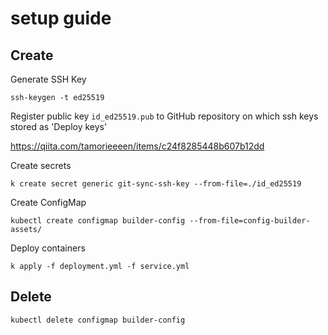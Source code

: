 # setup guide

## Create

Generate SSH Key

```
ssh-keygen -t ed25519
```

Register public key `id_ed25519.pub` to GitHub repository on which ssh keys stored as 'Deploy keys'

https://qiita.com/tamorieeeen/items/c24f8285448b607b12dd

Create secrets

```
k create secret generic git-sync-ssh-key --from-file=./id_ed25519
```

Create ConfigMap

```
kubectl create configmap builder-config --from-file=config-builder-assets/
```

Deploy containers

```
k apply -f deployment.yml -f service.yml
```

## Delete

```
kubectl delete configmap builder-config
```
